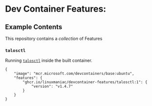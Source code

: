 # Dev Container Features:
## Example Contents

This repository contains a _collection_ of Features
### `talosctl`

Running [`talosctl`](https://www.talos.dev/v1.4/learn-more/talosctl/) inside the built container.


```jsonc
{
    "image": "mcr.microsoft.com/devcontainers/base:ubuntu",
    "features": {
        "ghcr.io/linuxmaniac/devcontainer-features/talosctl:1": {
            "version": "v1.4.7"
        }
    }
}
```
